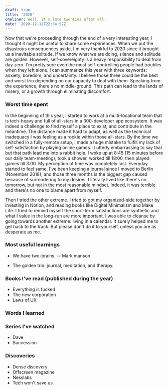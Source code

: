 ```yaml
---
draft: true
title: '2020'
oneliner: Well, it's late twenties after all.
date: '2020-12-12T22:34:57Z'
---
```


Now that we're proceeding through the end of a very interesting year, I thought it might be useful to share some experiences. When we put the disastrous consequences aside, I'm very thankful to 2020 since it brought us a inevitable solitude. If we know what we are doing, silence and solitude are golden. However, self-sovereignty is a heavy responsibility to deal from day zero. I'm pretty sure even the most self-controlling people had troubles when they left alone. I can summarize this year with three keywords: anxiety, boredom, and uncertainty. I believe those three could be the best and worst trio depending on our capacity to deal with them. Speaking from the experience, there's no middle-ground. This path can lead to the lands of misery, or a growth through eliminating discomfort.

### Worst time spent

In the beginning of this year, I started to work at a multi-locational team that is tech-heavy and full of all-stars in a 300-developer app ecosystem. It was indeed a challenge to find myself a place to exist, and contribute in the meantime. The distance made it hard to adapt, as well as the technical inadequacy I was feeling as a rookie within those all-stars. By the time we switched in a fully-remote setup, I made a huge mistake to fulfill my lack of self-satisfaction by playing online games. It utterly embarrassing to say that but that path lead me into a rabbit hole. I woke up at 8:45 (15 minutes before our daily team-meeting), took a shower, worked till 18:00, then played games till 3:00. My perception of time was completely lost. Everyday started to feel same. I've been keeping a journal since I moved to Berlin (November 2018), and those three months is the biggest gap caused because of surrendering to my desires. I literally lived like there's no tomorrow, but not in the most reasonable mindset. Indeed, it was terrible and there's no one to blame apart from myself.

Then I tried the other extreme. I tried to got my organized-side together by investing in Notion, and reading books like Digital Minimalism and Make Life. I tried to remind myself the short-term satisfactions are synthetic and what I value in the long-run are more important. I was able to cleanse by going towards another extreme: living in a calendar. It surely helped me to get back to the track. But please don't do it to yourself, unless you are as desperate as me.

### Most useful learnings

- We have two-brains. -- Mark manson

- The golden trio: journal, meditation, and therapy.

### Books I've read (published during the year)

- Everything is fucked
- The new corporation
- Laws of UX

### Words I learned

### Series I've watched

- Dave
- Succession

### Discoveries

- Dense discovery
- Offscreen magazine
- Nesslabs
- Tech won't save us
